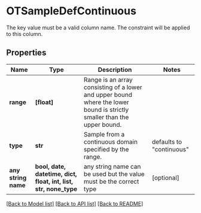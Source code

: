 # OTSampleDefContinuous

The key value must be a valid column name. The constraint will be applied to this column. 

## Properties
Name | Type | Description | Notes
------------ | ------------- | ------------- | -------------
**range** | **[float]** | Range is an array consisting of a lower and upper bound where the lower bound is strictly smaller than the upper bound.  | 
**type** | **str** | Sample from a continuous domain specified by the range.  | defaults to "continuous"
**any string name** | **bool, date, datetime, dict, float, int, list, str, none_type** | any string name can be used but the value must be the correct type | [optional]

[[Back to Model list]](../README.md#documentation-for-models) [[Back to API list]](../README.md#documentation-for-api-endpoints) [[Back to README]](../README.md)


